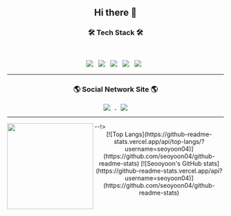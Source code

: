 <h2 align = "center"> Hi there 👋 </h2>

<!--
**seoyoon04/seoyoon04** is a ✨ _special_ ✨ repository because its `README.md` (this file) appears on your GitHub profile.

Here are some ideas to get you started:

- 🔭 I’m currently working on ...
- 🌱 I’m currently learning ...
- 👯 I’m looking to collaborate on ...
- 🤔 I’m looking for help with ...
- 💬 Ask me about ...
- 📫 How to reach me: ...
- 😄 Pronouns: ...
- ⚡ Fun fact: ...
-->


<h3 align="center"><b>🛠 Tech Stack 🛠</b></h3>
</br>
<p align="center">
<img src="https://img.shields.io/badge/HTML5-E34F26?style=flat-square&logo=HTML5&logoColor=white"/></a> &nbsp
<img src="https://img.shields.io/badge/CSS3-1572B6?style=flat-square&logo=CSS3&logoColor=white"/></a> &nbsp
<img src="https://img.shields.io/badge/JavaScript-F7DF1E?style=flat-square&logo=JavaScript&logoColor=white"/></a> &nbsp
<img src="https://img.shields.io/badge/Android-3DDC84?style=flat-square&logo=Android&logoColor=white"/></a> &nbsp
<img src="https://img.shields.io/badge/MySQL-4479A1?style=flat-square&logo=MySQL&logoColor=white"/></a> &nbsp 

------------------------------------------




<h3 align = "center"> <b>🌎 Social Network Site 🌎</b></h3>




<div align=center>
    <a href="https://instagram.com/seoyoon04_">
        <img align = "center"
            src="http://img.shields.io/badge/-Instagram-white?style=flat&logo=Instagram&link=https://instagram.com/seoyoon04_/"
            style="height : auto; margin-left : 10px; margin-right : 10px;"/>
    </a>
    <a href="https://blog.naver.com/sykim8483">
        <img align = "center"
            src="http://img.shields.io/badge/-Naver-03C75A?style=flat&logo=Naver&logoColor=white&link =https://blog.naver.com/sykim8483"
            style="height : auto; margin-left : 10px; margin-right : 10px;"/>
    </a>
 </div>
 
 
 
 

-----------------------------------------------------
<!-- <div align-center>
    <div>
  <img alt="stats" align="left" src="https://github-readme-stats.vercel.app/api?username=seoyoon04&show_icons=true&theme=테마" width = "49%" height="130%" />
  <!--<img alt="algorithms" src="http://mazassumnida.wtf/api/generate_badge?boj=seoyoon04" width="42%" height="100%"/> --!>
    </div>
    <div>
      <img height=200 align="left"src="https://github-readme-stats.vercel.app/api/top-langs/?username=seoyoon04&hide=c%23,powershell,Mathematica,Ruby,Objective-C,Objective-C%2b%2b,Cuda&title_color=61dafb&text_color=ffffff&icon_color=61dafb&bg_color=20232a&langs_count=8&layout=compact&border_color=61dafb&hide_border=true&size_weight=0.5&count_weight=0.5"/>
    </div>
</div> --!>



<div align=center>
    
[![Top Langs](https://github-readme-stats.vercel.app/api/top-langs/?username=seoyoon04)](https://github.com/seoyoon04/github-readme-stats)
[![Seooyoon's GitHub stats](https://github-readme-stats.vercel.app/api?username=seoyoon04)](https://github.com/seoyoon04/github-readme-stats)

</div>
